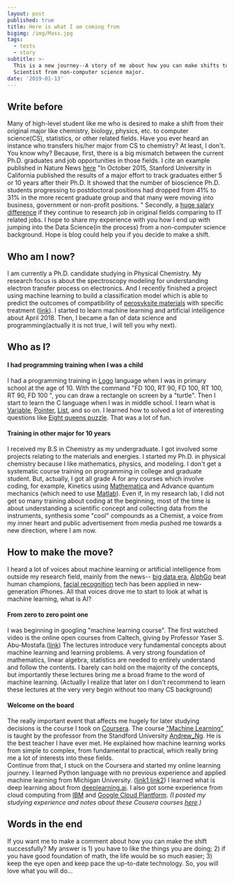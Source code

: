 ```yaml
---
layout: post
published: true
title: Here is what I am coming from
bigimg: /img/Mass.jpg
tags:
  - tests
  - story
subtitle: >-
  This is a new journey--A story of me about how you can make shifts to a Data
  Scientist from non-computer science major.
date: '2019-01-13'
---
```

## Write before
Many of high-level student like me who is desired to make a shift from their original major like chemistry, biology, physics, etc. to computer science(CS), statistics, or other related fields. Have you ever heard an instance who transfers his/her major from CS to chemistry? At least, I don't. You know why? Because, first, there is a big mismatch between the current Ph.D. graduates and job opportunities in those fields. I cite an example published in Nature News [here](http://icorsa.org/wp-content/uploads/2016/02/Too-many-phds-Nature-2015.pdf) "In October 2015, Stanford University in California published the results of a major effort to track graduates either 5 or 10 years after their Ph.D. It showed that the number of bioscience Ph.D. students progressing to postdoctoral positions had dropped from 41% to 31% in the more recent graduate group and that many were moving into business, government or non-profit positions. "  Secondly, a [huge salary difference](https://www.payscale.com/research/US/Degree=Doctorate_(Ph.D.)/Salary) if they continue to research job in original fields comparing to IT related jobs. I hope to share my experience with you how I end up with jumping into the Data Science(in the process) from a non-computer science background. Hope is blog could help you if you decide to make a shift. 


## Who am I now? 
I am currently a Ph.D. candidate studying in Physical Chemistry. My research focus is about the spectroscopy modeling for understanding electron transfer process on electronics. And I recently finished a project using machine learning to build a classification model which is able to predict the outcomes of compatibility of [perosvksite materials](https://www.nrel.gov/news/features/2018/nrel-inks-a-future-for-perovskites.html) with specific treatment ([link](https://pubs.acs.org/doi/10.1021/acsenergylett.8b02451)). 
I started to learn machine learning and artificial intelligence about April 2018. Then, I became a fan of data science and programming(actually it is not true, I will tell you why next). 

## Who as I?
#### I had programming training when I was a child
I had a programming training in [Logo](https://en.wikipedia.org/wiki/Logo_(programming_language)) language when I was in primary school at the age of 10. With the command "FD 100, RT 90, FD 100, RT 100, RT 90, FD 100 ", you can draw a rectangle on screen by a "turtle". 
Then I start to learn the C language when I was in middle school. I learn what is [Variable](https://en.wikipedia.org/wiki/Variable_(computer_science)), [Pointer](https://en.wikipedia.org/wiki/Pointer_(computer_programming)), [List](https://en.wikipedia.org/wiki/List_(abstract_data_type)), and so on. I learned how to solved a lot of interesting questions like [Eight queens puzzle](https://en.wikipedia.org/wiki/Eight_queens_puzzle). That was a lot of fun. 

#### Training in other major for 10 years
I received my B.S in Chemistry as my undergraduate. I got involved some projects relating to the materials and energies. I started my Ph.D. in physical chemistry because I like mathematics, physics, and modeling. I don't get a systematic course training on programming in college and graduate student. But, actually, I got all grade A for any courses which involve coding, for example, Kinetics using [Mathematica](https://www.wolfram.com/mathematica/) and Advance quantum mechanics (which need to use [Matlab](https://www.mathworks.com/products/matlab.html)). 
Even if, in my research lab, I did not get so many training about coding at the beginning, most of the time is about understanding a scientific concept and collecting data from the instruments, synthesis some "cool" compounds as a Chemist, a voice from my inner heart and public advertisement from media pushed me towards a new direction, where I am now.

## How to make the move?
I heard a lot of voices about machine learning or artificial intelligence from outside my research field, mainly from the news-- [big data era](https://www.forbes.com/sites/dorieclark/2013/08/08/four-things-you-need-to-know-in-the-big-data-era/), [AlphGo](https://en.wikipedia.org/wiki/AlphaGo) beat human champions, [facial recognition](https://www.wired.com/story/future-of-facial-recognition-technology/) tech has been applied in new-generation iPhones. All that voices drove me to start to look at what is machine learning, what is AI? 

#### From zero to zero point one
I was beginning in googling "machine learning course". The first watched video is the online open courses from Caltech, giving by Professor Yaser S. Abu-Mostafa.([link](https://www.youtube.com/watch?v=mbyG85GZ0PI)) The lectures introduce very fundamental concepts about machine learning and learning problems. A very strong foundation of mathematics, linear algebra, statistics are needed to entirely understand and follow the contents. I barely can hold on the majority of the concepts, but importantly these lectures bring me a broad frame to the word of machine learning. (Actually I realize that later on I don't recommend to learn these lectures  at the very very begin without too many CS background)

#### Welcome on the board
The really important event that affects me hugely for later studying decisions is the course I took on [Coursera](https://www.coursera.org/).  The course ["Machine Learning"](https://www.coursera.org/learn/machine-learning) is taught by the professor from the Standford University [Andrew_Ng](https://en.wikipedia.org/wiki/Andrew_Ng). He is the best teacher I have ever met. He explained how machine learning works from simple to complex, from fundamental to practical, which really bring me a lot of interests into these fields.  
Continue from that, I stuck on the Coursera and started my online learning journey. I learned Python language with no previous experience and applied machine learning from Michigan University. ([link1](https://www.coursera.org/learn/python-data-analysis?specialization=data-science-python),[link2](https://www.coursera.org/learn/python-machine-learning?specialization=data-science-python)) I learned what is deep learning about from [deeplearning.ai](https://www.coursera.org/specializations/deep-learning). I also got some experience from cloud computing from [IBM](https://www.coursera.org/specializations/ibm-data-science-professional-certificate) and [Google Cloud Plantform](https://www.coursera.org/specializations/machine-learning-tensorflow-gcp). 
*(I posted my studying experience and notes about these Cousera courses [here](http://yuyongze.me/blog/data-science-experiences-on-coursera/).)*

## Words in the end
If you want me to make a comment about how you can make the shift successfully? My answer is 1) you have to like the things you are doing; 2) if you have good foundation of math, the life would be so much easier; 3)  keep the eye open and keep pace the up-to-date technology. So, you will love what you will do...
